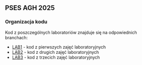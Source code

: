 ## PSES AGH 2025

### Organizacja kodu
Kod z poszczególnych laboratoriów znajduje się na odpowiednich branchach:
- [LAB1](https://github.com/PawelZieba01/PSES_Automotive_Systems/tree/LAB_1) - kod z pierwszych zajęć laboratoryjnych
- [LAB2](https://github.com/PawelZieba01/PSES_Automotive_Systems/tree/LAB_2) - kod z drugich zajęć laboratoryjnych
- [LAB3](https://github.com/PawelZieba01/PSES_Automotive_Systems/tree/LAB_3) - kod z trzecich zajęć laboratoryjnych

